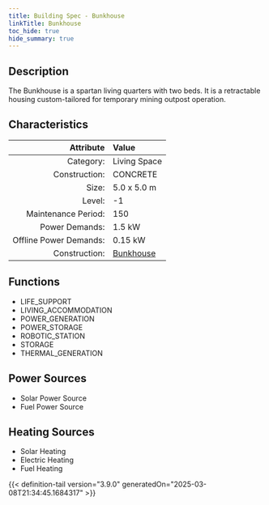 ```yaml
---
title: Building Spec - Bunkhouse
linkTitle: Bunkhouse
toc_hide: true
hide_summary: true
---
```

<!-- This is generated by the MarsSim HelpGenertor, do not edit. -->

## Description
The Bunkhouse is a spartan living quarters with two beds. It is a retractable housing custom-tailored for temporary mining outpost operation.

## Characteristics

| Attribute      | Value |
|--------:|:------|
|Category:|Living Space|
|Construction:|CONCRETE|
|Size:|5.0 x 5.0 m|
|Level:|-1|
|Maintenance Period:|150|
|Power Demands:|1.5 kW|
|Offline Power Demands:|0.15 kW|
|Construction:|[Bunkhouse](/docs/definitions/construction/bunkhouse)|

## Functions
      
- LIFE_SUPPORT
- LIVING_ACCOMMODATION
- POWER_GENERATION
- POWER_STORAGE
- ROBOTIC_STATION
- STORAGE
- THERMAL_GENERATION


## Power Sources
      
- Solar Power Source
- Fuel Power Source

## Heating Sources

- Solar Heating
- Electric Heating
- Fuel Heating


{{< definition-tail version="3.9.0" generatedOn="2025-03-08T21:34:45.1684317" >}}

